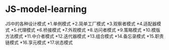 # JS-model-learning
JS中的各种设计模式
*1.单例模式
*2.简单工厂模式
*3.观察者模式
*4.适配器模式
*5.代理模式
*6.桥接模式
*7.外观模式
*8.访问者模式
*9.策略模式
*10.模版方法模式
*11.中介者模式
*12.迭代器模式
*13.组合模式
*14.备忘录模式
*15.职责链模式
*16.享元模式
*17.状态模式
